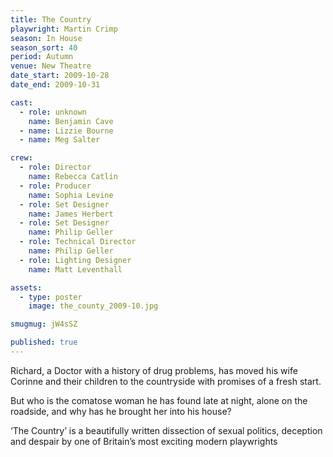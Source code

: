```yaml
---
title: The Country
playwright: Martin Crimp
season: In House
season_sort: 40
period: Autumn
venue: New Theatre
date_start: 2009-10-28
date_end: 2009-10-31

cast:
  - role: unknown
    name: Benjamin Cave
  - name: Lizzie Bourne
  - name: Meg Salter

crew:
  - role: Director
    name: Rebecca Catlin
  - role: Producer
    name: Sophia Levine
  - role: Set Designer
    name: James Herbert
  - role: Set Designer
    name: Philip Geller
  - role: Technical Director
    name: Philip Geller
  - role: Lighting Designer
    name: Matt Leventhall

assets:
  - type: poster
    image: the_county_2009-10.jpg

smugmug: jW4sSZ

published: true
---
```


Richard, a Doctor with a history of drug problems, has moved his wife Corinne and their children to the countryside with promises of a fresh start.

But who is the comatose woman he has found late at night, alone on the roadside, and why has he brought her into his house?

‘The Country’ is a beautifully written dissection of sexual politics, deception and despair by one of Britain’s most exciting modern playwrights

